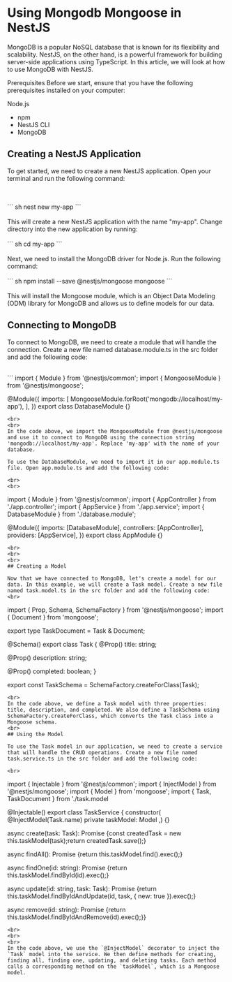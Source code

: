 # Using Mongodb Mongoose in NestJS

MongoDB is a popular NoSQL database that is known for its flexibility and scalability. NestJS, on the other hand, is a powerful framework for building server-side applications using TypeScript. In this article, we will look at how to use MongoDB with NestJS.

Prerequisites
Before we start, ensure that you have the following prerequisites installed on your computer:

Node.js

* npm
* NestJS CLI
* MongoDB

## **Creating a NestJS Application**

To get started, we need to create a new NestJS application. Open your terminal and run the following command:

<br>
<br>
``` sh
nest new my-app
```
<br>
<br>
This will create a new NestJS application with the name "my-app". Change directory into the new application by running:

<br>
<br>
``` sh
cd my-app
```
<br>
<br>
Next, we need to install the MongoDB driver for Node.js. Run the following command:

<br>
<br>
``` sh
npm install --save @nestjs/mongoose mongoose
```
<br>
<br>
This will install the Mongoose module, which is an Object Data Modeling (ODM) library for MongoDB and allows us to define models for our data.

##

## Connecting to MongoDB

To connect to MongoDB, we need to create a module that will handle the connection. Create a new file named database.module.ts in the src folder and add the following code:

<br>
```
import { Module } from '@nestjs/common';
import { MongooseModule } from '@nestjs/mongoose';

@Module({
imports: [
MongooseModule.forRoot('mongodb://localhost/my-app'),
],
})
export class DatabaseModule {}
```
<br>
<br>
In the code above, we import the MongooseModule from @nestjs/mongoose and use it to connect to MongoDB using the connection string 'mongodb://localhost/my-app'. Replace 'my-app' with the name of your database.

To use the DatabaseModule, we need to import it in our app.module.ts file. Open app.module.ts and add the following code:

<br>
<br>
```
import { Module } from '@nestjs/common';
import { AppController } from './app.controller';
import { AppService } from './app.service';
import { DatabaseModule } from './database.module';

@Module({
imports: [DatabaseModule],
controllers: [AppController],
providers: [AppService],
})
export class AppModule {}
```
<br>
<br>
<br>
## Creating a Model

Now that we have connected to MongoDB, let's create a model for our data. In this example, we will create a Task model. Create a new file named task.model.ts in the src folder and add the following code:
<br>
```
import { Prop, Schema, SchemaFactory } from '@nestjs/mongoose';
import { Document } from 'mongoose';

export type TaskDocument = Task & Document;

@Schema()
export class Task {
@Prop()
title: string;

@Prop()
description: string;

@Prop()
completed: boolean;
}

export const TaskSchema = SchemaFactory.createForClass(Task);
```
<br>
In the code above, we define a Task model with three properties: title, description, and completed. We also define a TaskSchema using SchemaFactory.createForClass, which converts the Task class into a Mongoose schema.
<br>
## Using the Model

To use the Task model in our application, we need to create a service that will handle the CRUD operations. Create a new file named task.service.ts in the src folder and add the following code:

<br>
```
import { Injectable } from '@nestjs/common';
import { InjectModel } from '@nestjs/mongoose';
import { Model } from 'mongoose';
import { Task, TaskDocument } from './task.model

@Injectable()
export class TaskService {
constructor(
@InjectModel(Task.name) private taskModel: Model
,) {}

async create(task: Task): Promise {const createdTask = new this.taskModel(task);return createdTask.save();}

async findAll(): Promise {return this.taskModel.find().exec();}

async findOne(id: string): Promise {return this.taskModel.findById(id).exec();}

async update(id: string, task: Task): Promise {return this.taskModel.findByIdAndUpdate(id, task, { new: true }).exec();}

async remove(id: string): Promise {return this.taskModel.findByIdAndRemove(id).exec();}}
```
<br>
<br>
<br>
In the code above, we use the `@InjectModel` decorator to inject the `Task` model into the service. We then define methods for creating, finding all, finding one, updating, and deleting tasks. Each method calls a corresponding method on the `taskModel`, which is a Mongoose model.
